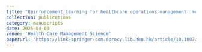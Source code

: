 ```yaml
---
title: "Reinforcement learning for healthcare operations management: methodological framework, recent developments, and future research directions"
collection: publications
category: manuscripts
date: 2025-04-09
venue: 'Health Care Management Science'
paperurl: 'https://link-springer-com.eproxy.lib.hku.hk/article/10.1007/s10729-025-09699-6'
---
```

